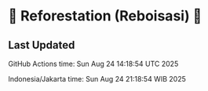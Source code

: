 
# 🌳 Reforestation (Reboisasi) 🌲

## Last Updated

GitHub Actions time: Sun Aug 24 14:18:54 UTC 2025

Indonesia/Jakarta time: Sun Aug 24 21:18:54 WIB 2025
